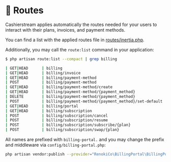 # 🚦 Routes

Cashierstream applies automatically the routes needed for your users to interact with their plans, invoices, and payment methods.

You can find a list with the applied routes file in [routes/inertia.php](https://github.com/renoki-co/jetstream-cashier-billing-portal/blob/master/routes/inertia.php).

Additionally, you may call the `route:list` command in your application:

```bash
$ php artisan route:list --compact | grep billing

| GET|HEAD      | billing                                             | RenokiCo\BillingPortal\Http\Controllers\Inertia\BillingController@dashboard                        |
| GET|HEAD      | billing/invoice                                     | RenokiCo\BillingPortal\Http\Controllers\Inertia\InvoiceController@index                            |
| GET|HEAD      | billing/payment-method                              | RenokiCo\BillingPortal\Http\Controllers\Inertia\PaymentMethodController@index                      |
| POST          | billing/payment-method                              | RenokiCo\BillingPortal\Http\Controllers\Inertia\PaymentMethodController@store                      |
| GET|HEAD      | billing/payment-method/create                       | RenokiCo\BillingPortal\Http\Controllers\Inertia\PaymentMethodController@create                     |
| GET|HEAD      | billing/payment-method/{payment_method}             | RenokiCo\BillingPortal\Http\Controllers\Inertia\PaymentMethodController@show                       |
| DELETE        | billing/payment-method/{payment_method}             | RenokiCo\BillingPortal\Http\Controllers\Inertia\PaymentMethodController@destroy                    |
| POST          | billing/payment-method/{payment_method}/set-default | RenokiCo\BillingPortal\Http\Controllers\Inertia\PaymentMethodController@setDefault                 |
| GET|HEAD      | billing/portal                                      | RenokiCo\BillingPortal\Http\Controllers\Inertia\BillingController@portal                           |
| GET|HEAD      | billing/subscription                                | RenokiCo\BillingPortal\Http\Controllers\Inertia\SubscriptionController@index                       |
| POST          | billing/subscription/cancel                         | RenokiCo\BillingPortal\Http\Controllers\Inertia\SubscriptionController@cancelSubscription          |
| POST          | billing/subscription/resume                         | RenokiCo\BillingPortal\Http\Controllers\Inertia\SubscriptionController@resumeSubscription          |
| POST          | billing/subscription/subscribe/{plan}               | RenokiCo\BillingPortal\Http\Controllers\Inertia\SubscriptionController@redirectWithSubscribeIntent |
| POST          | billing/subscription/swap/{plan}                    | RenokiCo\BillingPortal\Http\Controllers\Inertia\SubscriptionController@swapPlan                    |
```

All names are prefixed with `billing-portal.` and you may change the prefix and middleware via `config/billing-portal.php`:

```bash
php artisan vendor:publish --provider="RenokiCo\BillingPortal\BillingPortalServiceProvider" --tag="config"
```
